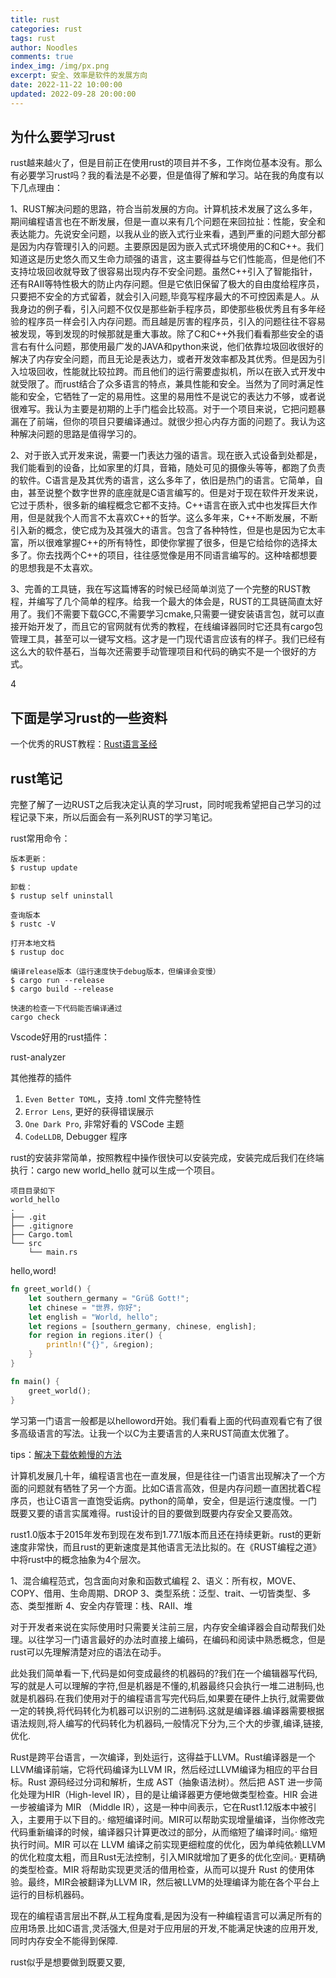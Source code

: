 ```yaml
---
title: rust
categories: rust
tags: rust
author: Noodles
comments: true
index_img: /img/px.png
excerpt: 安全、效率是软件的发展方向
date: 2022-11-22 10:00:00
updated: 2022-09-28 20:00:00
---
```


## 为什么要学习rust

rust越来越火了，但是目前正在使用rust的项目并不多，工作岗位基本没有。那么有必要学习rust吗？我的看法是不必要，但是值得了解和学习。站在我的角度有以下几点理由：

1、RUST解决问题的思路，符合当前发展的方向。计算机技术发展了这么多年，期间编程语言也在不断发展，但是一直以来有几个问题在来回拉扯：性能，安全和表达能力。先说安全问题，以我从业的嵌入式行业来看，遇到严重的问题大部分都是因为内存管理引入的问题。主要原因是因为嵌入式式环境使用的C和C++。我们知道这是历史悠久而又生命力顽强的语言，这主要得益与它们性能高，但是他们不支持垃圾回收就导致了很容易出现内存不安全问题。虽然C++引入了智能指针，还有RAII等特性极大的防止内存问题。但是它依旧保留了极大的自由度给程序员，只要把不安全的方式留着，就会引入问题,毕竟写程序最大的不可控因素是人。从我身边的例子看，引入问题不仅仅是那些新手程序员，即使那些极优秀且有多年经验的程序员一样会引入内存问题。而且越是厉害的程序员，引入的问题往往不容易被发现，等到发现的时候那就是重大事故。除了C和C++外我们看看那些安全的语言右有什么问题，那使用最广发的JAVA和python来说，他们依靠垃圾回收很好的解决了内存安全问题，而且无论是表达力，或者开发效率都及其优秀。但是因为引入垃圾回收，性能就比较拉跨。而且他们的运行需要虚拟机，所以在嵌入式开发中就受限了。而rust结合了众多语言的特点，兼具性能和安全。当然为了同时满足性能和安全，它牺牲了一定的易用性。这里的易用性不是说它的表达力不够，或者说很难写。我认为主要是初期的上手门槛会比较高。对于一个项目来说，它把问题暴漏在了前端，但你的项目只要编译通过。就很少担心内存方面的问题了。我认为这种解决问题的思路是值得学习的。

2、对于嵌入式开发来说，需要一门表达力强的语言。现在嵌入式设备到处都是，我们能看到的设备，比如家里的灯具，音箱，随处可见的摄像头等等，都跑了负责的软件。C语言是及其优秀的语言，这么多年了，依旧是热门的语言。它简单，自由，甚至说整个数字世界的底座就是C语言编写的。但是对于现在软件开发来说，它过于质朴，很多新的编程概念它都不支持。C++语言在嵌入式中也发挥巨大作用，但是就我个人而言不太喜欢C++的哲学。这么多年来，C++不断发展，不断引入新的概念，使它成为及其强大的语言。包含了各种特性，但是也是因为它太丰富，所以很难掌握C++的所有特性，即使你掌握了很多，但是它给给你的选择太多了。你去找两个C++的项目，往往感觉像是用不同语言编写的。这种啥都想要的思想我是不太喜欢。

3、完善的工具链，我在写这篇博客的时候已经简单浏览了一个完整的RUST教程，并编写了几个简单的程序。给我一个最大的体会是，RUST的工具链简直太好用了。我们不需要下载GCC,不需要学习cmake,只需要一键安装语言包，就可以直接开始开发了，而且它的官网就有优秀的教程，在线编译器同时它还具有cargo包管理工具，甚至可以一键写文档。这才是一门现代语言应该有的样子。我们已经有这么大的软件基石，当每次还需要手动管理项目和代码的确实不是一个很好的方式。

4 

## 下面是学习rust的一些资料

一个优秀的RUST教程：[Rust语言圣经](https://course.rs/about-book.html)

## rust笔记

完整了解了一边RUST之后我决定认真的学习rust，同时呢我希望把自己学习的过程记录下来，所以后面会有一系列RUST的学习笔记。

rust常用命令：

```shell
版本更新：
$ rustup update

卸载：
$ rustup self uninstall

查询版本
$ rustc -V

打开本地文档
$ rustup doc

编译release版本（运行速度快于debug版本，但编译会变慢）
$ cargo run --release
$ cargo build --release

快速的检查一下代码能否编译通过
cargo check
```

Vscode好用的rust插件：

rust-analyzer

其他推荐的插件

1. `Even Better TOML`，支持 .toml 文件完整特性
2. `Error Lens`, 更好的获得错误展示
3. `One Dark Pro`, 非常好看的 VSCode 主题
4. `CodeLLDB`, Debugger 程序

rust的安装非常简单，按照教程中操作很快可以安装完成，安装完成后我们在终端执行：cargo new world_hello 就可以生成一个项目。

```shell
项目目录如下
world_hello
.
├── .git
├── .gitignore
├── Cargo.toml
└── src
    └── main.rs
```

hello,word!

```rust
fn greet_world() {
    let southern_germany = "Grüß Gott!";
    let chinese = "世界，你好";
    let english = "World, hello";
    let regions = [southern_germany, chinese, english];
    for region in regions.iter() {
        println!("{}", &region);
    }
}

fn main() {
    greet_world();
}
```

学习第一门语言一般都是以helloword开始。我们看看上面的代码直观看它有了很多高级语言的写法。让我一个以C为主要语言的人来RUST简直太优雅了。

tips：[解决下载依赖慢的方法](https://course.rs/first-try/slowly-downloading.html)

计算机发展几十年，编程语言也在一直发展，但是往往一门语言出现解决了一个方面的问题就有牺牲了另一个方面。比如C语言高效，但是内存问题一直困扰着C程序员，也让C语言一直饱受诟病。python的简单，安全，但是运行速度慢。一门既要又要的语言实属难得。rust设计的目的要做到既要内存安全又要高效。

rust1.0版本于2015年发布到现在发布到1.77.1版本而且还在持续更新。rust的更新速度非常快，而且rust的更新速度是其他语言无法比拟的。在《RUST编程之道》中将rust中的概念抽象为4个层次。

1、混合编程范式，包含面向对象和函数式编程
2、语义：所有权，MOVE、COPY、借用、生命周期、DROP
3、类型系统：泛型、trait、一切皆类型、多态、类型推断
4、安全内存管理：栈、RAII、堆

对于开发者来说在实际使用时只需要关注前三层，内存安全编译器会自动帮我们处理。以往学习一门语言最好的办法时直接上编码，在编码和阅读中熟悉概念，但是rust可以先理解清楚对应的语法在动手。



此处我们简单看一下,代码是如何变成最终的机器码的?我们在一个编辑器写代码,写的就是人可以理解的字符,但是机器是不懂的,机器最终只会执行一堆二进制码,也就是机器码.在我们使用对于的编程语言写完代码后,如果要在硬件上执行,就需要做一定的转换,将代码转化为机器可以识别的二进制码.这就是编译器.编译器需要根据语法规则,将人编写的代码转化为机器码,一般情况下分为,三个大的步骤,编译,链接,优化.

Rust是跨平台语言，一次编译，到处运行，这得益于LLVM。Rust编译器是一个LLVM编译前端，它将代码编译为LLVM IR，然后经过LLVM编译为相应的平台目标。Rust 源码经过分词和解析，生成 AST（抽象语法树）。然后把 AST 进一步简化处理为HIR（High-level IR），目的是让编译器更方便地做类型检查。HIR 会进一步被编译为 MIR （Middle IR），这是一种中间表示，它在Rust1.12版本中被引入，主要用于以下目的。· 缩短编译时间。MIR可以帮助实现增量编译，当你修改完代码重新编译的时候，编译器只计算更改过的部分，从而缩短了编译时间。· 缩短执行时间。MIR 可以在 LLVM 编译之前实现更细粒度的优化，因为单纯依赖LLVM的优化粒度太粗，而且Rust无法控制，引入MIR就增加了更多的优化空间。· 更精确的类型检查。MIR 将帮助实现更灵活的借用检查，从而可以提升 Rust 的使用体验。最终，MIR会被翻译为LLVM IR，然后被LLVM的处理编译为能在各个平台上运行的目标机器码。

现在的编程语言层出不群,从工程角度看,是因为没有一种编程语言可以满足所有的应用场景.比如C语言,灵活强大,但是对于应用层的开发,不能满足快速的应用开发,同时内存安全不能得到保障.

rust似乎是想要做到既要又要,









